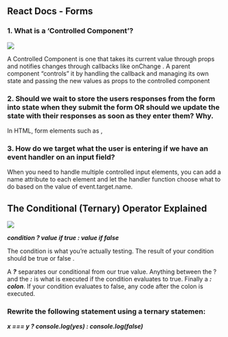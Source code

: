## React Docs - Forms
### 1. What is a ‘Controlled Component’?
![](https://daveceddia.com/images/react-forms.png)


A Controlled Component is one that takes its current value through props and notifies changes through callbacks like onChange . A parent component “controls” it by handling the callback and managing its own state and passing the new values as props to the controlled component

### 2. Should we wait to store the users responses from the form into state when they submit the form OR should we update the state with their responses as soon as they enter them? Why.
In HTML, form elements such as , 

### 3. How do we target what the user is entering if we have an event handler on an input field?
When you need to handle multiple controlled input elements, you can add a name attribute to each element and let the handler function choose what to do based on the value of event.target.name.




## The Conditional (Ternary) Operator Explained
 

 ![](https://scotch-res.cloudinary.com/image/upload/w_auto,q_auto:good,f_auto/v1562952581/jqctyinrganjts991d3w.jpg)

 
***condition ? value if true : value if false***

The condition is what you’re actually testing. The result of your condition should be true or false .

A ***?*** separates our conditional from our true value. Anything between the ? and the ***:*** is what is executed if the condition evaluates to true.
Finally a ***: colon***. If your condition evaluates to false, any code after the colon is executed.


###  Rewrite the following statement using a ternary statemen:

***x === y ? console.log(yes) : console.log(false)***